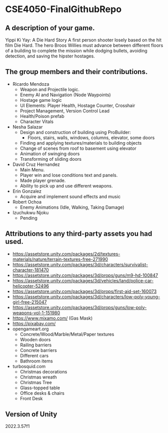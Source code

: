 # CSE4050-FinalGithubRepo

## A description of your game.
Yippi Ki Yay: A Die Hard Story
A first person shooter losely based on the hit film Die Hard.  The hero Broos Willies must advance between different floors of a building to complete the mission while dodging bullets, avoiding detection, and saving the hipster hostages.

## The group members and their contributions.

- Ricardo Mendoza
  - Weapon and Projectile logic.
  - Enemy AI and Navigation (Node Waypoints)
  - Hostage game logic
  - UI Elements: Player Health, Hostage Counter, Crosshair
  - Project Management, Version Control Lead
  - Health/Poison prefab
  - Character Vitals
- Nesha Salazar
  - Design and construction of building using ProBuilder:
    - Floors, stairs, walls, windows, columns, elevator, some doors
  - Finding and applying textures/materials to building objects
  - Change of scenes from roof to basement using elevator
  - Animation of swinging doors
  - Transforming of sliding doors 
- David Cruz Hernandez
  - Main Menu.
  - Player win and lose conditions text and panels.
  - Made player grenade.
  - Ability to pick up and use different weapons.
- Erin Gonzalez
  - Acquire and implement sound effects and music 
- Robert Ochoa
  - Enemy Animations (Idle, Walking, Taking Damage)
- Izuchukwu Njoku
  - Pending 

## Attributions to any third-party assets you had used.
- https://assetstore.unity.com/packages/2d/textures-materials/nature/terrain-textures-free-271990
- https://assetstore.unity.com/packages/3d/characters/survivalist-character-181470
- https://assetstore.unity.com/packages/3d/props/guns/m9-hd-100847
- https://assetstore.unity.com/packages/3d/vehicles/land/police-car-helicopter-52496
- https://assetstore.unity.com/packages/3d/props/first-aid-set-160073
- https://assetstore.unity.com/packages/3d/characters/low-poly-young-girl-free-215047
- https://assetstore.unity.com/packages/3d/props/guns/low-poly-weapons-vol-1-151980
- https://www.mixamo.com/ (Gas Mask)
- https://pixabay.com/
- opengameart.org
  - Concrete/Wood/Marble/Metal/Paper textures
  - Wooden doors
  - Railing barriers
  - Concrete barriers
  - Different cars
  - Bathroom items
- turbosquid.com
  - Christmas decorations
  - Christmas wreath
  - Christmas Tree
  - Glass-topped table
  - Office desks & chairs
  - Front Desk 

## Version of Unity
2022.3.57f1

